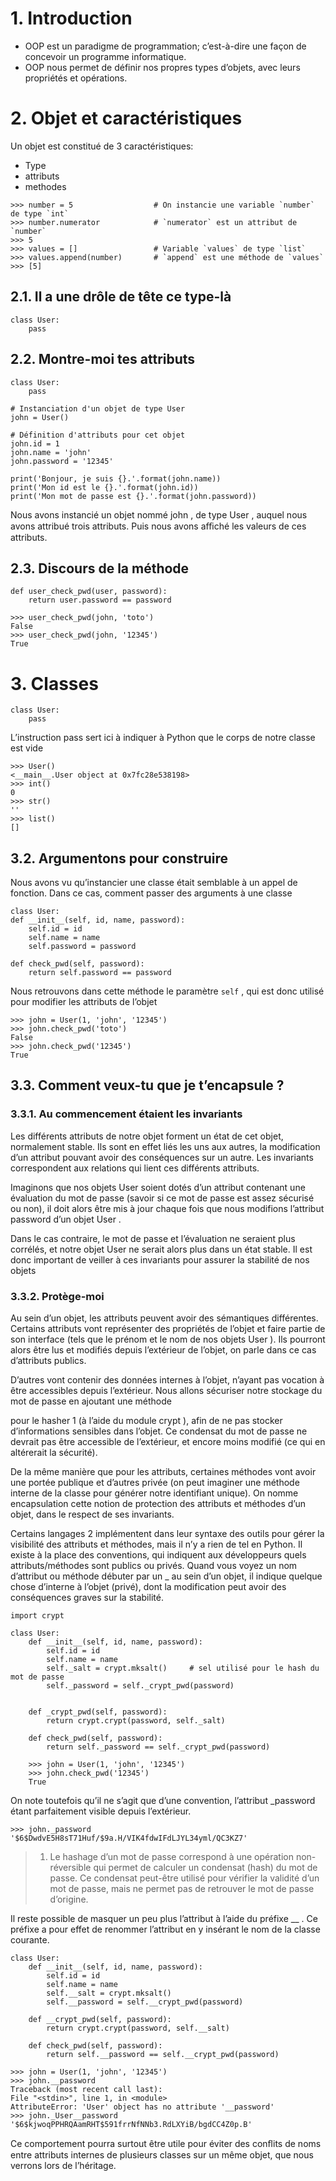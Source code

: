 # 1. Introduction
+ OOP est un paradigme de programmation; c’est-à-dire une façon de concevoir un programme informatique.
+ OOP nous permet de définir nos propres types d’objets, avec leurs propriétés et opérations.

# 2. Objet et caractéristiques
Un objet est constitué de 3 caractéristiques:
+ Type
+ attributs
+ methodes

```
>>> number = 5                  # On instancie une variable `number` de type `int`
>>> number.numerator            # `numerator` est un attribut de `number`
>>> 5
>>> values = []                 # Variable `values` de type `list`
>>> values.append(number)       # `append` est une méthode de `values`
>>> [5]
```

## 2.1. Il a une drôle de tête ce type-là

```
class User:
    pass
```

## 2.2. Montre-moi tes attributs
```
class User:
    pass

# Instanciation d'un objet de type User
john = User()

# Définition d'attributs pour cet objet
john.id = 1
john.name = 'john'
john.password = '12345'

print('Bonjour, je suis {}.'.format(john.name))
print('Mon id est le {}.'.format(john.id))
print('Mon mot de passe est {}.'.format(john.password))
```

Nous avons instancié un objet nommé john , de type User , auquel nous avons attribué trois
attributs. Puis nous avons aﬃché les valeurs de ces attributs.


## 2.3. Discours de la méthode
```
def user_check_pwd(user, password):
    return user.password == password

>>> user_check_pwd(john, 'toto')
False
>>> user_check_pwd(john, '12345')
True
```

# 3. Classes
```
class User:
    pass
```

L’instruction pass sert ici à indiquer à Python que le corps de notre classe est vide

```
>>> User()
<__main__.User object at 0x7fc28e538198>
>>> int()
0
>>> str()
''
>>> list()
[]
```

## 3.2. Argumentons pour construire
Nous avons vu qu’instancier une classe était semblable à un appel de fonction. Dans ce cas,
comment passer des arguments à une classe

```
class User:
def __init__(self, id, name, password):
    self.id = id
    self.name = name
    self.password = password

def check_pwd(self, password):
    return self.password == password
```

Nous retrouvons dans cette méthode le paramètre `self` , qui est donc utilisé pour modifier les
attributs de l’objet

```
>>> john = User(1, 'john', '12345')
>>> john.check_pwd('toto')
False
>>> john.check_pwd('12345')
True
```

## 3.3. Comment veux-tu que je t’encapsule ?

### 3.3.1. Au commencement étaient les invariants

Les différents attributs de notre objet forment un état de cet objet, normalement stable. Ils sont
en effet liés les uns aux autres, la modification d’un attribut pouvant avoir des conséquences sur
un autre. Les invariants correspondent aux relations qui lient ces différents attributs.

Imaginons que nos objets User soient dotés d’un attribut contenant une évaluation du mot de
passe (savoir si ce mot de passe est assez sécurisé ou non), il doit alors être mis à jour chaque
fois que nous modifions l’attribut password d’un objet User .

Dans le cas contraire, le mot de passe et l’évaluation ne seraient plus corrélés, et notre objet
User ne serait alors plus dans un état stable. Il est donc important de veiller à ces invariants
pour assurer la stabilité de nos objets

### 3.3.2. Protège-moi
Au sein d’un objet, les attributs peuvent avoir des sémantiques différentes. Certains attributs
vont représenter des propriétés de l’objet et faire partie de son interface (tels que le prénom et
le nom de nos objets User ). Ils pourront alors être lus et modifiés depuis l’extérieur de l’objet,
on parle dans ce cas d’attributs publics.

D’autres vont contenir des données internes à l’objet, n’ayant pas vocation à être accessibles
depuis l’extérieur. Nous allons sécuriser notre stockage du mot de passe en ajoutant une méthode

pour le hasher 1 (à l’aide du module crypt ), afin de ne pas stocker d’informations sensibles dans
l’objet. Ce condensat du mot de passe ne devrait pas être accessible de l’extérieur, et encore
moins modifié (ce qui en altérerait la sécurité).

De la même manière que pour les attributs, certaines méthodes vont avoir une portée publique et
d’autres privée (on peut imaginer une méthode interne de la classe pour générer notre identifiant
unique). On nomme encapsulation cette notion de protection des attributs et méthodes d’un
objet, dans le respect de ses invariants.

Certains langages 2 implémentent dans leur syntaxe des outils pour gérer la visibilité des attributs
et méthodes, mais il n’y a rien de tel en Python. Il existe à la place des conventions, qui indiquent
aux développeurs quels attributs/méthodes sont publics ou privés. Quand vous voyez un nom
d’attribut ou méthode débuter par un _ au sein d’un objet, il indique quelque chose d’interne à
l’objet (privé), dont la modification peut avoir des conséquences graves sur la stabilité.

```
import crypt

class User:
    def __init__(self, id, name, password):
        self.id = id
        self.name = name
        self._salt = crypt.mksalt()     # sel utilisé pour le hash du mot de passe
        self._password = self._crypt_pwd(password)


    def _crypt_pwd(self, password):
        return crypt.crypt(password, self._salt)

    def check_pwd(self, password):
        return self._password == self._crypt_pwd(password)

    >>> john = User(1, 'john', '12345')
    >>> john.check_pwd('12345')
    True
```

On note toutefois qu’il ne s’agit que d’une convention, l’attribut _password étant parfaitement
visible depuis l’extérieur.

```
>>> john._password
'$6$DwdvE5H8sT71Huf/$9a.H/VIK4fdwIFdLJYL34yml/QC3KZ7'
```

> 1. Le hashage d’un mot de passe correspond à une opération non-réversible qui permet de calculer un
> condensat (hash) du mot de passe. Ce condensat peut-être utilisé pour vérifier la validité d’un mot de passe,
> mais ne permet pas de retrouver le mot de passe d’origine.

Il reste possible de masquer un peu plus l’attribut à l’aide du préfixe __ . Ce préfixe a pour effet
de renommer l’attribut en y insérant le nom de la classe courante.

```
class User:
    def __init__(self, id, name, password):
        self.id = id
        self.name = name
        self.__salt = crypt.mksalt()
        self.__password = self.__crypt_pwd(password)

    def __crypt_pwd(self, password):
        return crypt.crypt(password, self.__salt)

    def check_pwd(self, password):
        return self.__password == self.__crypt_pwd(password)
```

```
>>> john = User(1, 'john', '12345')
>>> john.__password
Traceback (most recent call last):
File "<stdin>", line 1, in <module>
AttributeError: 'User' object has no attribute '__password'
>>> john._User__password
'$6$kjwoqPPHRQAamRHT$591frrNfNNb3.RdLXYiB/bgdCC4Z0p.B'
```

Ce comportement pourra surtout être utile pour éviter des conﬂits de noms entre attributs
internes de plusieurs classes sur un même objet, que nous verrons lors de l’héritage.
